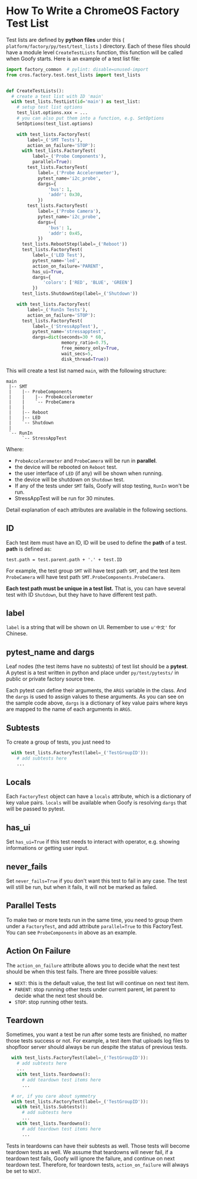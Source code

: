# How To Write a ChromeOS Factory Test List
Test lists are defined by **python files** under this
( `platform/factory/py/test/test_lists` ) directory.  Each of these files
should have a module level `CreateTestLists` function, this function will be
called
when Goofy starts.  Here is an example of a test list file:

```python
import factory_common  # pylint: disable=unused-import
from cros.factory.test.test_lists import test_lists


def CreateTestLists():
  # create a test list with ID 'main'
  with test_lists.TestList(id='main') as test_list:
    # setup test list options
    test_list.options.xxx = ...
    # you can also put them into a function, e.g. SetOptions
    SetOptions(test_list.options)

    with test_lists.FactoryTest(
        label=_('SMT Tests'),
        action_on_failure='STOP'):
      with test_lists.FactoryTest(
          label=_('Probe Components'),
          parallel=True):
        test_lists.FactoryTest(
            label=_('Probe Accelerometer'),
            pytest_name='i2c_probe',
            dargs={
                'bus': 1,
                'addr': 0x30,
            })
        test_lists.FactoryTest(
            label=_('Probe Camera'),
            pytest_name='i2c_probe',
            dargs={
                'bus': 1,
                'addr': 0x45,
            })
      test_lists.RebootStep(label=_('Reboot'))
      test_lists.FactoryTest(
          label=_('LED Test'),
          pytest_name='led',
          action_on_failure='PARENT',
          has_ui=True,
          dargs={
              'colors': ['RED', 'BLUE', 'GREEN']
          })
      test_lists.ShutdownStep(label=_('Shutdown'))

    with test_lists.FactoryTest(
        label=_('RunIn Tests'),
        action_on_failure='STOP'):
      test_lists.FactoryTest(
          label=_('StressAppTest'),
          pytest_name='stressapptest',
          dargs=dict(seconds=30 * 60,
                     memory_ratio=0.75,
                     free_memory_only=True,
                     wait_secs=5,
                     disk_thread=True))
```

This will create a test list named `main`, with the following structure:

```text
main
 |-- SMT
 |    |-- ProbeComponents
 |    |    |-- ProbeAccelerometer
 |    |    `-- ProbeCamera
 |    |
 |    |-- Reboot
 |    |-- LED
 |    `-- Shutdown
 |
 `-- RunIn
      `-- StressAppTest
```

Where:
* `ProbeAccelerometer` and `ProbeCamera` will be run in **parallel**.
* the device will be rebooted on `Reboot` test.
* the user interface of `LED` (if any) will be shown when running.
* the device will be shutdown on `Shutdown` test.
* If any of the tests under `SMT` fails, Goofy will stop testing, `RunIn` won't
    be run.
* StressAppTest will be run for 30 minutes.

Detail explanation of each attributes are available in the following sections.

## ID
Each test item must have an ID, ID will be used to define the **path** of a
test.  **path** is defined as:

`test.path = test.parent.path + '.' + test.ID`

For example, the test group `SMT` will have test path `SMT`, and the test item
`ProbeCamera` will have test path `SMT.ProbeComponents.ProbeCamera`.

**Each test path must be unique in a test list.**  That is, you can have several
test with ID `Shutdown`, but they have to have different test path.

## label
`label` is a string that will be shown on UI. Remember to use `u'中文'` for
Chinese.

## pytest_name and dargs
Leaf nodes (the test items have no subtests) of test list should be a
**pytest**.  A pytest is a test written in python and place under
`py/test/pytests/` in public or private factory source tree.

Each pytest can define their arguments, the `ARGS` variable in the class.  And
the `dargs` is used to assign values to these arguments.  As you can see on the
sample code above, `dargs` is a dictionary of key value pairs where keys are
mapped to the name of each arguments in `ARGS`.

## Subtests
To create a group of tests, you just need to

```python
  with test_lists.FactoryTest(label=_('TestGroupID')):
    # add subtests here
    ...
```

## Locals
Each `FactoryTest` object can have a `locals` attribute, which is a dictionary
of key value pairs.  `locals` will be available when Goofy is resolving `dargs`
that will be passed to pytest.

## has_ui
Set `has_ui=True` if this test needs to interact with operator, e.g. showing
informations or getting user input.

## never_fails
Set `never_fails=True` if you don't want this test to fail in any case.
The test will still be run, but when it fails, it will not be marked as failed.

## Parallel Tests
To make two or more tests run in the same time, you need to group them under a
`FactoryTest`, and add attribute `parallel=True` to this FactoryTest.
You can see `ProbeComponents` in above as an example.

## Action On Failure
The `action_on_failure` attribute allows you to decide what the next test should
be when this test fails.  There are three possible values:
* `NEXT`: this is the default value, the test list will continue on next test
    item.
* `PARENT`: stop running other tests under current parent, let parent to decide
    what the next test should be.
* `STOP`: stop running other tests.

## Teardown
Sometimes, you want a test be run after some tests are finished, no matter
those tests success or not.  For example, a test item that uploads log files to
shopfloor server should always be run despite the status of previous tests.

```python
  with test_lists.FactoryTest(label=_('TestGroupID')):
    # add subtests here
    ...
    with test_lists.Teardowns():
      # add teardown test items here
      ...

  # or, if you care about symmetry
  with test_lists.FactoryTest(label=_('TestGroupID')):
    with test_lists.Subtests():
      # add subtests here
      ...
    with test_lists.Teardowns():
      # add teardown test items here
      ...
```

Tests in teardowns can have their subtests as well.  Those tests will become
teardown tests as well.  We assume that teardowns will never fail, if a teardown
test fails, Goofy will ignore the failure, and continue on next teardown test.
Therefore, for teardown tests, `action_on_failure` will always be set to `NEXT`.
